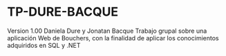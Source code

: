# TP-DURE-BACQUE
Version 1.00
Daniela Dure y Jonatan Bacque
Trabajo grupal sobre una aplicación Web de Bouchers, con la finalidad de aplicar los conocimientos adquiridos en SQL y .NET

